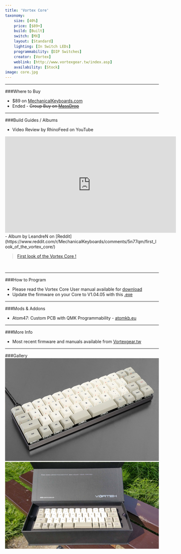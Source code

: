 ```yaml
---
title: 'Vortex Core'
taxonomy:
    size: [40%]
    price: [$89+]
    build: [Built]
    switch: [MX]
    layout: [Standard]
    lighting: [In Switch LEDs]
    programmability: [DIP Switches]
    creator: [Vortex]
    weblink: [http://www.vortexgear.tw/index.asp]
    availability: [Stock]
image: core.jpg
---
```


<a name="buy"></a>

---

###Where to Buy
- $89 on [MechanicalKeyboards.com](https://mechanicalkeyboards.com/shop/index.php?l=product_list&c=375)
- Ended - ~~Group Buy on [MassDrop](https://www.massdrop.com/buy/vortex-core-47)~~

<a name="albums"></a>

---

###Build Guides / Albums
- Video Review by RhinoFeed on YouTube
<iframe width="560" height="315" src="https://www.youtube.com/embed/zZqqIu65Vxk?rel=0" frameborder="0" allowfullscreen></iframe><br>
- Album by LeandreN on [Reddit](https://www.reddit.com/r/MechanicalKeyboards/comments/5n77qm/first_look_of_the_vortex_core/)
<blockquote class="imgur-embed-pub" lang="en" data-id="a/ZsVtU"><a href="//imgur.com/ZsVtU">First look of the Vortex Core !</a></blockquote><script async src="//s.imgur.com/min/embed.js" charset="utf-8"></script><br>

<a name="program"></a>

---

###How to Program
- Please read the Vortex Core User manual available for [download](vortex-core-usermanual.pdf)
- Update the firmware on your Core to V1.04.05 with this [.exe](6vortex_20171020227417219.exe)

<a name="mods"></a>

---

###Mods &amp; Addons
- Atom47: Custom PCB with QMK Programmability - [atomkb.eu](http://atomkb.eu/atom47/)

<a name="misc"></a>

---

###More Info
- Most recent firmware and manuals available from [Vortexgear.tw](http://www.vortexgear.tw/vortex3.asp)

<a name="gallery"></a>

---

###Gallery  
![](core.jpg)
![](core-case.jpg)

